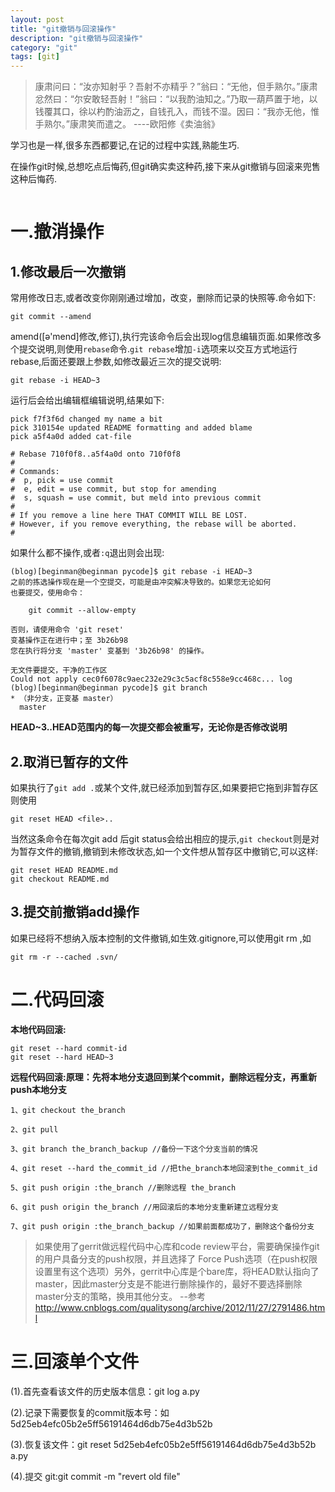```yaml
---
layout: post
title: "git撤销与回滚操作"
description: "git撤销与回滚操作"
category: "git"
tags: [git]
---
```


<blockquote>
  <p>康肃问曰：“汝亦知射乎？吾射不亦精乎？”翁曰：“无他，但手熟尔。”康肃忿然曰：“尔安敢轻吾射！”翁曰：“以我酌油知之。”乃取一葫芦置于地，以钱覆其口，徐以杓酌油沥之，自钱孔入，而钱不湿。因曰：“我亦无他，惟手熟尔。”康肃笑而遣之。                      ----欧阳修《卖油翁》</p>
</blockquote>

<p>学习也是一样,很多东西都要记,在记的过程中实践,熟能生巧.</p>

<p>在操作git时候,总想吃点后悔药,但git确实卖这种药,接下来从git撤销与回滚来兜售这种后悔药.</p>

<p><img src="http://oss.org.cn/attachments/2012/05/5499_201205241616381AVC3.png" alt="" /></p>

<!--more-->

<h1>一.撤消操作</h1>

<h2>1.修改最后一次撤销</h2>

<p>常用修改日志,或者改变你刚刚通过增加，改变，删除而记录的快照等.命令如下:</p>

<pre><code>git commit --amend  
</code></pre>

<p>amend([ə'mend]修改,修订),执行完该命令后会出现log信息编辑页面.如果修改多个提交说明,则使用<code>rebase</code>命令.<code>git rebase</code>增加<code>-i</code>选项来以交互方式地运行rebase,后面还要跟上参数,如修改最近三次的提交说明:</p>

<pre><code>git rebase -i HEAD~3
</code></pre>

<p>运行后会给出编辑框编辑说明,结果如下:</p>

<pre><code>pick f7f3f6d changed my name a bit
pick 310154e updated README formatting and added blame
pick a5f4a0d added cat-file

# Rebase 710f0f8..a5f4a0d onto 710f0f8
#
# Commands:
#  p, pick = use commit
#  e, edit = use commit, but stop for amending
#  s, squash = use commit, but meld into previous commit
#
# If you remove a line here THAT COMMIT WILL BE LOST.
# However, if you remove everything, the rebase will be aborted.
#
</code></pre>

<p>如果什么都不操作,或者<code>:q</code>退出则会出现:</p>

<pre><code>(blog)[beginman@beginman pycode]$ git rebase -i HEAD~3
之前的拣选操作现在是一个空提交，可能是由冲突解决导致的。如果您无论如何
也要提交，使用命令：

    git commit --allow-empty

否则，请使用命令 'git reset'
变基操作正在进行中；至 3b26b98
您在执行将分支 'master' 变基到 '3b26b98' 的操作。

无文件要提交，干净的工作区
Could not apply cec0f6078c9aec232e29c3c5acf8c558e9cc468c... log
(blog)[beginman@beginman pycode]$ git branch
* （非分支，正变基 master）
  master
</code></pre>

<p><strong>HEAD~3..HEAD范围内的每一次提交都会被重写，无论你是否修改说明</strong></p>

<h2>2.取消已暂存的文件</h2>

<p>如果执行了<code>git add .</code>或某个文件,就已经添加到暂存区,如果要把它拖到非暂存区则使用</p>

<pre><code>git reset HEAD &lt;file&gt;..
</code></pre>

<p>当然这条命令在每次git add 后git status会给出相应的提示,<code>git checkout</code>则是对为暂存文件的撤销,撤销到未修改状态,如一个文件想从暂存区中撤销它,可以这样:</p>

<pre><code>git reset HEAD README.md
git checkout README.md
</code></pre>

<h2>3.提交前撤销add操作</h2>

<p>如果已经将不想纳入版本控制的文件撤销,如生效.gitignore,可以使用git rm ,如</p>

<pre><code>git rm -r --cached .svn/
</code></pre>

<h1>二.代码回滚</h1>

<p><strong>本地代码回滚:</strong></p>

<pre><code>git reset --hard commit-id 
git reset --hard HEAD~3  
</code></pre>

<p><strong>远程代码回滚:原理：先将本地分支退回到某个commit，删除远程分支，再重新push本地分支</strong></p>

<pre><code>1、git checkout the_branch

2、git pull

3、git branch the_branch_backup //备份一下这个分支当前的情况

4、git reset --hard the_commit_id //把the_branch本地回滚到the_commit_id

5、git push origin :the_branch //删除远程 the_branch

6、git push origin the_branch //用回滚后的本地分支重新建立远程分支

7、git push origin :the_branch_backup //如果前面都成功了，删除这个备份分支
</code></pre>

<blockquote>
  <p>如果使用了gerrit做远程代码中心库和code review平台，需要确保操作git的用户具备分支的push权限，并且选择了 Force Push选项（在push权限设置里有这个选项）另外，gerrit中心库是个bare库，将HEAD默认指向了master，因此master分支是不能进行删除操作的，最好不要选择删除master分支的策略，换用其他分支。 --参考<a href="http://www.cnblogs.com/qualitysong/archive/2012/11/27/2791486.html">http://www.cnblogs.com/qualitysong/archive/2012/11/27/2791486.html</a></p>
</blockquote>

<h1>三.回滚单个文件</h1>

<p>(1).首先查看该文件的历史版本信息：git log a.py</p>

<p>(2).记录下需要恢复的commit版本号：如 5d25eb4efc05b2e5ff56191464d6db75e4d3b52b</p>

<p>(3).恢复该文件：git reset 5d25eb4efc05b2e5ff56191464d6db75e4d3b52b a.py</p>

<p>(4).提交 git:git commit -m "revert old file"</p>
